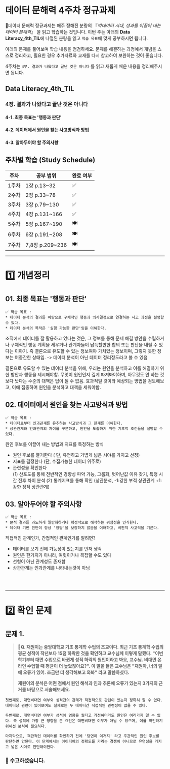 # 데이터 문해력 4주차 정규과제

📌데이터 문해력 정규과제는 매주 정해진 분량의 『*빅데이터 시대, 성과를 이끌어 내는 데이터 문해력*』 을 읽고 학습하는 것입니다. 이번 주는 아래의 **Data Literacy_4th_TIL**에 나열된 분량을 읽고 `학습 목표`에 맞게 공부하시면 됩니다.

아래의 문제를 풀어보며 학습 내용을 점검하세요. 문제를 해결하는 과정에서 개념을 스스로 정리하고, 필요한 경우 추가자료와 교재를 다시 참고하여 보완하는 것이 좋습니다.

4주차는 `4부. 결과가 나왔다고 끝난 것은 아니다` 를 읽고 새롭게 배운 내용을 정리해주시면 됩니다.


## Data Literacy_4th_TIL

### 4장. 결과가 나왔다고 끝난 것은 아니다

#### 4-1. 최종 목표는 '행동과 판단'

#### 4-2. 데이터에서 원인을 찾는 사고방식과 방법

#### 4-3. 알아두어야 할 주의사항





## 주차별 학습 (Study Schedule)

| 주차  | 공부 범위       | 완료 여부 |
| ----- | --------------- | --------- |
| 1주차 | 1장 p.13~32     | ✅         |
| 2주차 | 2장 p.33~78     | ✅         |
| 3주차 | 3장 p.79~130    | ✅         |
| 4주차 | 4장 p.131~166   | ✅         |
| 5주차 | 5장 p.167~190   | 🍽️         |
| 6주차 | 6장 p.191~208   | 🍽️         |
| 7주차 | 7,8장 p.209~236 | 🍽️         |

<!-- 여기까진 그대로 둬 주세요-->



---

# 1️⃣ 개념정리

## 01. 최종 목표는 '행동과 판단'

```
✅ 학습 목표 :
* 데이터 분석의 결과를 바탕으로 구체적인 행동과 의사결정으로 연결하는 사고 과정을 설명할 수 있다. 
* 데이터 분석의 목적은 '실행 가능한 판단'임을 이해한다. 
```

<!-- 새롭게 배운 내용을 자유롭게 정리해주세요.-->
조직에서 데이터를 잘 활용하고 있다는 것은, 그 정보를 통해 문제 해결 방안을 수립하거나 구체적인 행동 계획을
세우거나 관계자들이 납득할만한 합의 또는 판단을 내릴 수 있다는 이야기.
즉 결론으로 유도할 수 있는 정보여야 가치있는 정보이며, 그렇지 못한 정보는 어중간한 상태임.
-> 데이터 분석이 아닌 데이터 정리정도라고 볼 수 있음

결론으로 유도할 수 있는 데이터 분석을 위해, 우리는 원인을 분석하고 이를 해결하기 위한 방안과 행동을 제시해야함.
무엇이 원인인지 깊게 따져봐야하며, 아무것도 안 하는 것보다 낫다는 수준의 대책은 답이 될 수 없음.
효과적일 것이라 예상되는 방법을 검토해보고, 이에 집중하여 원인을 분석하고 대책을 세워야함.




## 02. 데이터에서 원인을 찾는 사고방식과 방법

```
✅ 학습 목표 :
* 데이터로부터 인과관계를 유추하는 사고방식과 그 한계를 이해한다.
* 상관관계와 인과관계의 차이를 구분하고, 원인을 도출하기 위한 기초적 조건들을 설명할 수 있다. 
```

<!-- 새롭게 배운 내용을 자유롭게 정리해주세요.-->
원인 후보를 이끌어 내는 방법과 지표를 특정하는 방식
- 원인 후보를 열거한다 ( 단, 유연하고 가볍게 넓은 시야를 가지고 선정)
- 지표를 결정한다 (단, 수집가능한 데이터 위주로)
- 관련성을 확인한다  
(1) 산포도를 통해 전반적인 경향성 파악 가능, 그룹화, 벗어난값 이유 찾기, 특정 시간 전후 차이 분석
(2) 통계지표를 통해 확인 (상관분석, -1:강한 부적 상관관계 +1: 강한 정적 상관관계)



## 03. 알아두어야 할 주의사항

```
✅ 학습 목표 :
* 분석 결과를 과도하게 일반화하거나 확정적으로 해석하는 위험성을 인식한다.
* 데이터 기반 판단이 항상 '정답'을 보장하지 않음을 이해하고, 비판적 사고력을 기른다. 
```

<!-- 새롭게 배운 내용을 자유롭게 정리해주세요.-->
직접적인 관계인가, 간접적인 관계인가를 알려면?
- 데이터를 보기 전에 가능성이 있는지를 먼저 생각
- 원인은 한가지가 아니라, 여럿이거나 복잡할 수도 있다
- 선형이 아닌 관계성도 존재함
- 상관관계는 인과관계를 나타내는것이 아님



<br>
<br>

---

# 2️⃣ 확인 문제

## 문제 1.

> **🧚Q. 재원이는 중앙대학교 기초 통계학 수업의 조교이다. 최근 기초 통계학 수업의 평균 성적이 작년보다 15점 하락한 것을 확인하고 교수님께 이렇게 말했다. "이번 학기부터 대면 수업으로 바뀐게 성적 하락의 원인이라고 봐요, 교수님. 비대면 온라인 수업할 때 평균이 더 높았잖아요?". 이 말을 들은 교수님은 "재원아, 너의 말에 오류가 있어. 조금만 더 생각해보고 와봐" 라고 말씀하셨다.**
>
> **재원이의 분석은 어떤 점에서 원인 해석과 인과 추론에 오류가 있는지 3가지의 근거를 바탕으로 서술해보세요.**

<!--학습한 개념을 활용하여 자유롭게 설명해 보세요. 구체적인 예시를 들어 설명하면 더욱 좋습니다.-->

```
첫번째로, 대면비대면 여부와 성적간의 관계가 직접적으로 관련이 있는지 정확히 알 수 없다. 데이터상 관련이 있어보여도 실제로는 두 데이터간 직접적인 관련성이 없을 수 있다.

두번째로, 대면비대면 여부가 성적에 영향을 줬다고 가정하더라도 원인은 여러가지 일 수 있다. 즉 성적에 가장 큰 영향을 준 요인은 대면비대면 여부가 아닐 수 있으며, 이를 확인하기 위해선 분석이 필요하다.

마지막으로, 객관적인 데이터를 확인하기 전에 '당연히 이거지' 라고 주관적인 원인 후보를 판단하면 안된다. 이 단계에서는 아이디어의 정확도를 가리는 경쟁이 아니므로 유연성을 가지고 넓은 시야로 판단해야한다.
```

### 🎉 수고하셨습니다.